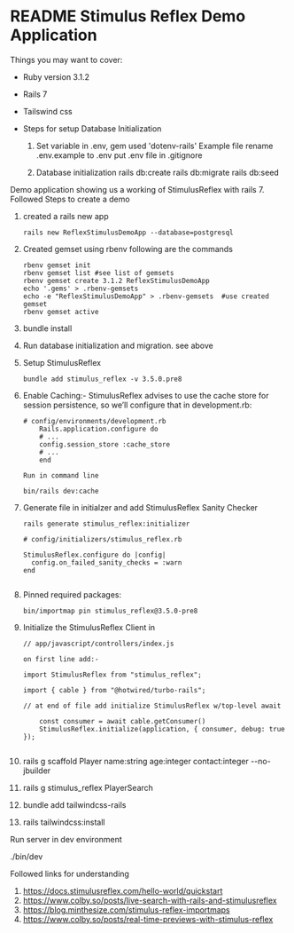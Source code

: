 # README Stimulus Reflex Demo Application

Things you may want to cover:

* Ruby version 3.1.2

* Rails 7

* Tailswind css

* Steps for setup Database Initialization

  1. Set variable in .env,  gem used 'dotenv-rails' Example file rename .env.example to .env
     put .env file in .gitignore

  2. Database initialization
     rails db:create
     rails db:migrate
     rails db:seed

Demo application showing us a working of StimulusReflex with rails 7. Followed Steps to create a demo

1. created a rails new app
    ```
    rails new ReflexStimulusDemoApp --database=postgresql

2. Created gemset using rbenv following are the commands
    ```
    rbenv gemset init
    rbenv gemset list #see list of gemsets
    rbenv gemset create 3.1.2 ReflexStimulusDemoApp
    echo '.gems' > .rbenv-gemsets
    echo -e "ReflexStimulusDemoApp" > .rbenv-gemsets  #use created gemset
    rbenv gemset active

3. bundle install

4. Run database initialization and migration. see above

5. Setup StimulusReflex
    ```
    bundle add stimulus_reflex -v 3.5.0.pre8

6. Enable Caching:- StimulusReflex advises to use the cache store for session persistence, so we’ll configure that in development.rb:
    ```
    # config/environments/development.rb
        Rails.application.configure do
        # ...
        config.session_store :cache_store
        # ...
        end
    
    Run in command line
    
    bin/rails dev:cache

7. Generate file in initialzer and add StimulusReflex Sanity Checker

    ```
    rails generate stimulus_reflex:initializer

    # config/initializers/stimulus_reflex.rb

    StimulusReflex.configure do |config|
      config.on_failed_sanity_checks = :warn
    end


8. Pinned required packages:
    ```
    bin/importmap pin stimulus_reflex@3.5.0-pre8

9. Initialize the StimulusReflex Client in
    ```
    // app/javascript/controllers/index.js

    on first line add:-   
    
    import StimulusReflex from "stimulus_reflex";

    import { cable } from "@hotwired/turbo-rails";

    // at end of file add initialize StimulusReflex w/top-level await
  
        const consumer = await cable.getConsumer()
        StimulusReflex.initialize(application, { consumer, debug: true });


10. rails g scaffold Player name:string age:integer contact:integer --no-jbuilder

11. rails g stimulus_reflex PlayerSearch

12. bundle add tailwindcss-rails

13. rails tailwindcss:install


Run server in dev environment 

./bin/dev



Followed links for understanding
1. https://docs.stimulusreflex.com/hello-world/quickstart
2. https://www.colby.so/posts/live-search-with-rails-and-stimulusreflex
3. https://blog.minthesize.com/stimulus-reflex-importmaps
4. https://www.colby.so/posts/real-time-previews-with-stimulus-reflex
